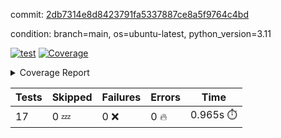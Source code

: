 commit: [2db7314e8d8423791fa5337887ce8a5f9764c4bd](https://github.com/rcmdnk/conf-finder/tree/2db7314e8d8423791fa5337887ce8a5f9764c4bd)

condition: branch=main, os=ubuntu-latest, python_version=3.11

[![test](https://github.com/rcmdnk/conf-finder/actions/workflows/test.yml/badge.svg)](https://github.com/rcmdnk/conf-finder/actions/runs/13270862725)
<a href="https://github.com/rcmdnk/conf-finder/blob/2db7314e8d8423791fa5337887ce8a5f9764c4bd/README.md"><img alt="Coverage" src="https://img.shields.io/badge/Coverage-83%25-green.svg" /></a><details><summary>Coverage Report </summary><table><tr><th>File</th><th>Stmts</th><th>Miss</th><th>Cover</th><th>Missing</th></tr><tbody><tr><td colspan="5"><b>src/conf_finder</b></td></tr><tr><td>&nbsp; &nbsp;<a href="https://github.com/rcmdnk/conf-finder/blob/2db7314e8d8423791fa5337887ce8a5f9764c4bd/src/conf_finder/conf_finder.py">conf_finder.py</a></td><td>169</td><td>29</td><td>83%</td><td><a href="https://github.com/rcmdnk/conf-finder/blob/2db7314e8d8423791fa5337887ce8a5f9764c4bd/src/conf_finder/conf_finder.py#L8">8</a>, <a href="https://github.com/rcmdnk/conf-finder/blob/2db7314e8d8423791fa5337887ce8a5f9764c4bd/src/conf_finder/conf_finder.py#L62-L63">62&ndash;63</a>, <a href="https://github.com/rcmdnk/conf-finder/blob/2db7314e8d8423791fa5337887ce8a5f9764c4bd/src/conf_finder/conf_finder.py#L86-L90">86&ndash;90</a>, <a href="https://github.com/rcmdnk/conf-finder/blob/2db7314e8d8423791fa5337887ce8a5f9764c4bd/src/conf_finder/conf_finder.py#L99-L100">99&ndash;100</a>, <a href="https://github.com/rcmdnk/conf-finder/blob/2db7314e8d8423791fa5337887ce8a5f9764c4bd/src/conf_finder/conf_finder.py#L105-L106">105&ndash;106</a>, <a href="https://github.com/rcmdnk/conf-finder/blob/2db7314e8d8423791fa5337887ce8a5f9764c4bd/src/conf_finder/conf_finder.py#L150">150</a>, <a href="https://github.com/rcmdnk/conf-finder/blob/2db7314e8d8423791fa5337887ce8a5f9764c4bd/src/conf_finder/conf_finder.py#L169-L174">169&ndash;174</a>, <a href="https://github.com/rcmdnk/conf-finder/blob/2db7314e8d8423791fa5337887ce8a5f9764c4bd/src/conf_finder/conf_finder.py#L195">195</a>, <a href="https://github.com/rcmdnk/conf-finder/blob/2db7314e8d8423791fa5337887ce8a5f9764c4bd/src/conf_finder/conf_finder.py#L200">200</a>, <a href="https://github.com/rcmdnk/conf-finder/blob/2db7314e8d8423791fa5337887ce8a5f9764c4bd/src/conf_finder/conf_finder.py#L228">228</a>, <a href="https://github.com/rcmdnk/conf-finder/blob/2db7314e8d8423791fa5337887ce8a5f9764c4bd/src/conf_finder/conf_finder.py#L246">246</a>, <a href="https://github.com/rcmdnk/conf-finder/blob/2db7314e8d8423791fa5337887ce8a5f9764c4bd/src/conf_finder/conf_finder.py#L289-L290">289&ndash;290</a>, <a href="https://github.com/rcmdnk/conf-finder/blob/2db7314e8d8423791fa5337887ce8a5f9764c4bd/src/conf_finder/conf_finder.py#L320-L321">320&ndash;321</a>, <a href="https://github.com/rcmdnk/conf-finder/blob/2db7314e8d8423791fa5337887ce8a5f9764c4bd/src/conf_finder/conf_finder.py#L325">325</a>, <a href="https://github.com/rcmdnk/conf-finder/blob/2db7314e8d8423791fa5337887ce8a5f9764c4bd/src/conf_finder/conf_finder.py#L333">333</a></td></tr><tr><td><b>TOTAL</b></td><td><b>174</b></td><td><b>29</b></td><td><b>83%</b></td><td>&nbsp;</td></tr></tbody></table></details>

| Tests | Skipped | Failures | Errors | Time |
| ----- | ------- | -------- | -------- | ------------------ |
| 17 | 0 :zzz: | 0 :x: | 0 :fire: | 0.965s :stopwatch: |

